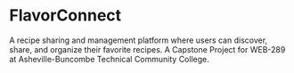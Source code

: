 # FlavorConnect
A recipe sharing and management platform where users can discover, share, and organize their favorite recipes.  A Capstone Project for WEB-289 at Asheville-Buncombe Technical Community College. 
